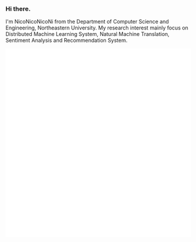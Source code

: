 ### Hi there.  

I'm NicoNicoNicoNi from the Department of Computer Science and Engineering, Northeastern University. My research interest mainly focus on Distributed Machine Learning System, Natural Machine Translation, Sentiment Analysis and Recommendation System. 
    
![Metrics](https://github.com/johncruyff14/johncruyff14/blob/main/github-metrics.svg)



